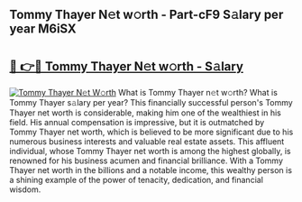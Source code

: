 ## Tommy Thayer N𝚎t w𝚘rth - Part-cF9 S𝚊lary per year M6iSX

# <h2><a href="http://gc3davv.nevu.top/?p=Tommy+Thayer">🔗 👉🔴 Tommy Thayer N𝚎t w𝚘rth - S𝚊lary</a></h2>

[![Tommy Thayer N𝚎t W𝚘rth](https://i.imgur.com/Oavwk0R.jpeg)](http://gc3davv.nevu.top/?p=Tommy+Thayer)
What is Tommy Thayer n𝚎t w𝚘rth? What is Tommy Thayer s𝚊lary per year?
This financially successful person's Tommy Thayer net worth is considerable, making him one of the wealthiest in his field. His annual compensation is impressive, but it is outmatched by Tommy Thayer net worth, which is believed to be more significant due to his numerous business interests and valuable real estate assets. This affluent individual, whose Tommy Thayer net worth is among the highest globally, is renowned for his business acumen and financial brilliance. With a Tommy Thayer net worth in the billions and a notable income, this wealthy person is a shining example of the power of tenacity, dedication, and financial wisdom.
